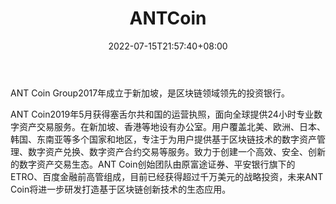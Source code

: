 ﻿---
weight: 
title: "ANTCoin"
description: "ANTCoinGroup2017年成立于新…"
date: 2022-07-15T21:57:40+08:00
lastmod: 2022-07-15T16:45:40+08:00
draft: false
authors: ["june"]
featuredImage: "06.png"
link: "https://www.bibiqing.com/exchange/antcoin"
tags: ["交易所","ANTCoin"]
categories: ["navigation"]
navigation: ["交易所"]
lightgallery: true
toc: true
pinned: false
recommend: false
recommend1: false
---
ANT Coin Group2017年成立于新加坡，是区块链领域领先的投资银行。

ANT Coin2019年5月获得塞舌尔共和国的运营执照，面向全球提供24小时专业数字资产交易服务。在新加坡、香港等地设有办公室。用户覆盖北美、欧洲、日本、韩国、东南亚等多个国家和地区，专注于为用户提供基于区块链技术的数字资产管理、数字资产兑换、数字资产合约交易等服务。致力于创建一个高效、安全、创新的数字资产交易生态。ANT Coin创始团队由原富途证券、平安银行旗下的ETRO、百度金融前高管组成，目前已经获得超过千万美元的战略投资，未来ANT Coin将进一步研发打造基于区块链创新技术的生态应用。